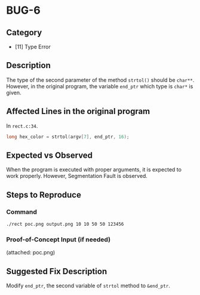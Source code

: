 # BUG-6

## Category

- [11] Type Error

## Description

The type of the second parameter of the method `strtol()` should be `char**`. However, in the original program, the variable `end_ptr` which type is `char*` is given.

## Affected Lines in the original program

In `rect.c:34`.
```c
long hex_color = strtol(argv[7], end_ptr, 16);
```

## Expected vs Observed

When the program is executed with proper arguments, it is expected to work properly. However, Segmentation Fault is observed.

## Steps to Reproduce

### Command

```bash
./rect poc.png output.png 10 10 50 50 123456
```

### Proof-of-Concept Input (if needed)

(attached: poc.png)

## Suggested Fix Description

Modify `end_ptr`, the second variable of `strtol` method to `&end_ptr`.